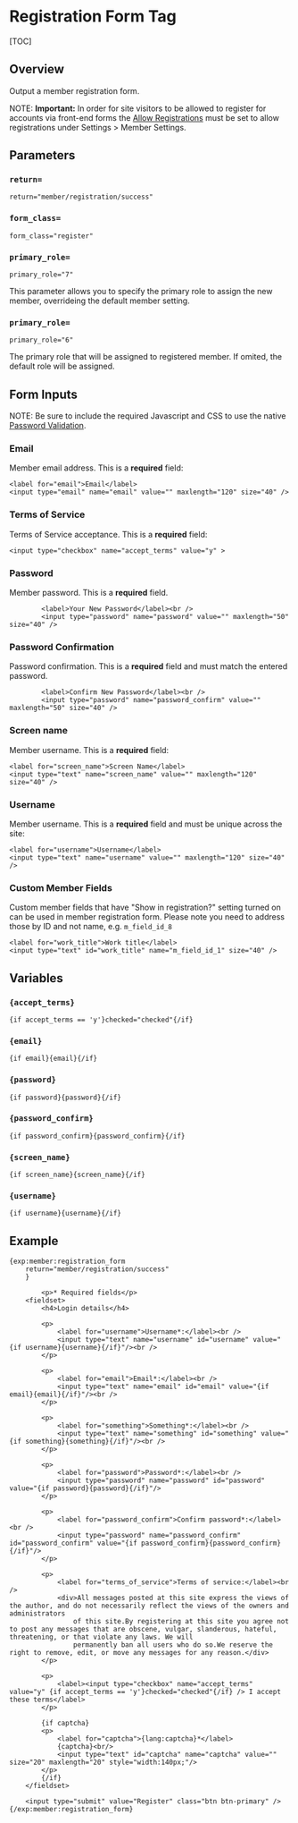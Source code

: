 <!--
    This source file is part of the open source project
    ExpressionEngine User Guide (https://github.com/ExpressionEngine/ExpressionEngine-User-Guide)

    @link      https://expressionengine.com/
    @copyright Copyright (c) 2003-2020, Packet Tide, LLC (https://packettide.com)
    @license   https://expressionengine.com/license Licensed under Apache License, Version 2.0
-->

# Registration Form Tag

[TOC]

## Overview

Output a member registration form.

NOTE: **Important:** In order for site visitors to be allowed to register for accounts via front-end forms the [Allow Registrations](control-panel/settings/members.md#allow-registrations) must be set to allow registrations under Settings > Member Settings.

## Parameters

### `return=`

    return="member/registration/success"

### `form_class=`

    form_class="register"
    
 ### `primary_role=`

    primary_role="7"   

This parameter allows you to specify the primary role to assign the new member, overrideing the default member setting.

### `primary_role=`

    primary_role="6"

The primary role that will be assigned to registered member. If omited, the default role will be assigned.

## Form Inputs
NOTE: Be sure to include the required Javascript and CSS to use the native [Password Validation](/member/password-validation.html).

### Email

Member email address. This is a **required** field:

    <label for="email">Email</label>
    <input type="email" name="email" value="" maxlength="120" size="40" />


### Terms of Service

Terms of Service acceptance. This is a **required** field:

    <input type="checkbox" name="accept_terms" value="y" >

### Password

Member password. This is a **required** field.

            <label>Your New Password</label><br />
            <input type="password" name="password" value="" maxlength="50" size="40" />


### Password Confirmation

Password confirmation. This is a **required** field and must match the entered password.

            <label>Confirm New Password</label><br />
            <input type="password" name="password_confirm" value="" maxlength="50" size="40" />

### Screen name

Member username. This is a **required** field:

    <label for="screen_name">Screen Name</label>
    <input type="text" name="screen_name" value="" maxlength="120" size="40" />

### Username

Member username. This is a **required** field and must be unique across the site:

    <label for="username">Username</label>
    <input type="text" name="username" value="" maxlength="120" size="40" />

### Custom Member Fields

Custom member fields that have "Show in registration?" setting turned on can be used in member registration form.
Please note you need to address those by ID and not name, e.g. `m_field_id_8`

    <label for="work_title">Work title</label>
    <input type="text" id="work_title" name="m_field_id_1" size="40" />

## Variables

### `{accept_terms}`

    {if accept_terms == 'y'}checked="checked"{/if}

### `{email}`

    {if email}{email}{/if}

### `{password}`

    {if password}{password}{/if}

### `{password_confirm}`

    {if password_confirm}{password_confirm}{/if}

### `{screen_name}`

    {if screen_name}{screen_name}{/if}

### `{username}`

    {if username}{username}{/if}


## Example

    {exp:member:registration_form
        return="member/registration/success"
        }

            <p>* Required fields</p>
        <fieldset>
            <h4>Login details</h4>

            <p>
                <label for="username">Username*:</label><br />
                <input type="text" name="username" id="username" value="{if username}{username}{/if}"/><br />
            </p>

            <p>
                <label for="email">Email*:</label><br />
                <input type="text" name="email" id="email" value="{if email}{email}{/if}"/><br />
            </p>

            <p>
                <label for="something">Something*:</label><br />
                <input type="text" name="something" id="something" value="{if something}{something}{/if}"/><br />
            </p>

            <p>
                <label for="password">Password*:</label><br />
                <input type="password" name="password" id="password" value="{if password}{password}{/if}"/>
            </p>

            <p>
                <label for="password_confirm">Confirm password*:</label><br />
                <input type="password" name="password_confirm" id="password_confirm" value="{if password_confirm}{password_confirm}{/if}"/>
            </p>

            <p>
                <label for="terms_of_service">Terms of service:</label><br />
                <div>All messages posted at this site express the views of the author, and do not necessarily reflect the views of the owners and administrators
                    of this site.By registering at this site you agree not to post any messages that are obscene, vulgar, slanderous, hateful, threatening, or that violate any laws. We will
                    permanently ban all users who do so.We reserve the right to remove, edit, or move any messages for any reason.</div>
            </p>

            <p>
                <label><input type="checkbox" name="accept_terms" value="y" {if accept_terms == 'y'}checked="checked"{/if} /> I accept these terms</label>
            </p>

            {if captcha}
            <p>
                <label for="captcha">{lang:captcha}*</label>
                {captcha}<br/>
                <input type="text" id="captcha" name="captcha" value="" size="20" maxlength="20" style="width:140px;"/>
            </p>
            {/if}
        </fieldset>

        <input type="submit" value="Register" class="btn btn-primary" />
    {/exp:member:registration_form}
